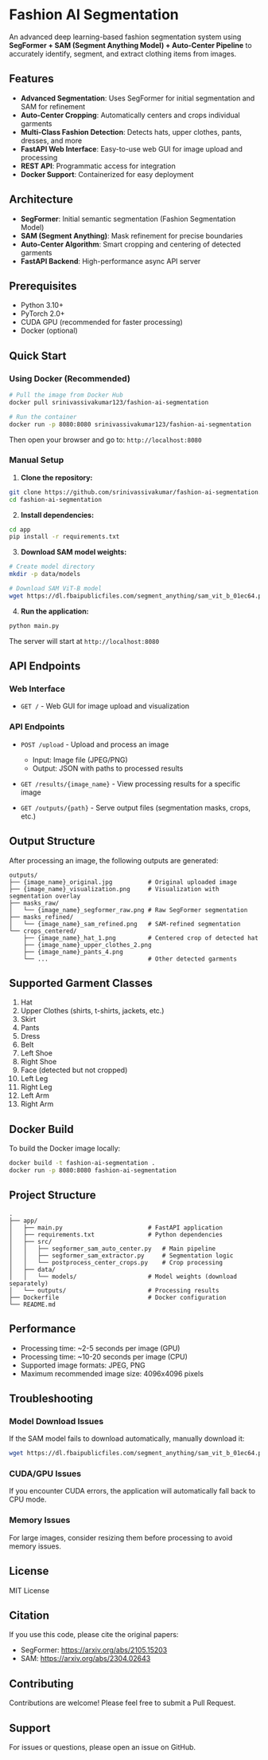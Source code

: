 # Fashion AI Segmentation

An advanced deep learning-based fashion segmentation system using **SegFormer + SAM (Segment Anything Model) + Auto-Center Pipeline** to accurately identify, segment, and extract clothing items from images.

## Features

- **Advanced Segmentation**: Uses SegFormer for initial segmentation and SAM for refinement
- **Auto-Center Cropping**: Automatically centers and crops individual garments
- **Multi-Class Fashion Detection**: Detects hats, upper clothes, pants, dresses, and more
- **FastAPI Web Interface**: Easy-to-use web GUI for image upload and processing
- **REST API**: Programmatic access for integration
- **Docker Support**: Containerized for easy deployment

## Architecture

- **SegFormer**: Initial semantic segmentation (Fashion Segmentation Model)
- **SAM (Segment Anything)**: Mask refinement for precise boundaries
- **Auto-Center Algorithm**: Smart cropping and centering of detected garments
- **FastAPI Backend**: High-performance async API server

## Prerequisites

- Python 3.10+
- PyTorch 2.0+
- CUDA GPU (recommended for faster processing)
- Docker (optional)

## Quick Start

### Using Docker (Recommended)

```bash
# Pull the image from Docker Hub
docker pull srinivassivakumar123/fashion-ai-segmentation

# Run the container
docker run -p 8080:8080 srinivassivakumar123/fashion-ai-segmentation
```

Then open your browser and go to: `http://localhost:8080`

### Manual Setup

1. **Clone the repository:**
```bash
git clone https://github.com/srinivassivakumar/fashion-ai-segmentation.git
cd fashion-ai-segmentation
```

2. **Install dependencies:**
```bash
cd app
pip install -r requirements.txt
```

3. **Download SAM model weights:**
```bash
# Create model directory
mkdir -p data/models

# Download SAM ViT-B model
wget https://dl.fbaipublicfiles.com/segment_anything/sam_vit_b_01ec64.pth -O data/models/sam_vit_b_01ec64.pth
```

4. **Run the application:**
```bash
python main.py
```

The server will start at `http://localhost:8080`

## API Endpoints

### Web Interface
- `GET /` - Web GUI for image upload and visualization

### API Endpoints
- `POST /upload` - Upload and process an image
  - Input: Image file (JPEG/PNG)
  - Output: JSON with paths to processed results
  
- `GET /results/{image_name}` - View processing results for a specific image
  
- `GET /outputs/{path}` - Serve output files (segmentation masks, crops, etc.)

## Output Structure

After processing an image, the following outputs are generated:

```
outputs/
├── {image_name}_original.jpg          # Original uploaded image
├── {image_name}_visualization.png     # Visualization with segmentation overlay
├── masks_raw/
│   └── {image_name}_segformer_raw.png # Raw SegFormer segmentation
├── masks_refined/
│   └── {image_name}_sam_refined.png   # SAM-refined segmentation
└── crops_centered/
    ├── {image_name}_hat_1.png         # Centered crop of detected hat
    ├── {image_name}_upper_clothes_2.png
    ├── {image_name}_pants_4.png
    └── ...                            # Other detected garments
```

## Supported Garment Classes

1. Hat
2. Upper Clothes (shirts, t-shirts, jackets, etc.)
3. Skirt
4. Pants
5. Dress
6. Belt
7. Left Shoe
8. Right Shoe
9. Face (detected but not cropped)
10. Left Leg
11. Right Leg
12. Left Arm
13. Right Arm

## Docker Build

To build the Docker image locally:

```bash
docker build -t fashion-ai-segmentation .
docker run -p 8080:8080 fashion-ai-segmentation
```

## Project Structure

```
.
├── app/
│   ├── main.py                        # FastAPI application
│   ├── requirements.txt               # Python dependencies
│   ├── src/
│   │   ├── segformer_sam_auto_center.py   # Main pipeline
│   │   ├── segformer_sam_extractor.py     # Segmentation logic
│   │   └── postprocess_center_crops.py    # Crop processing
│   ├── data/
│   │   └── models/                    # Model weights (download separately)
│   └── outputs/                       # Processing results
├── Dockerfile                         # Docker configuration
└── README.md
```

## Performance

- Processing time: ~2-5 seconds per image (GPU)
- Processing time: ~10-20 seconds per image (CPU)
- Supported image formats: JPEG, PNG
- Maximum recommended image size: 4096x4096 pixels

## Troubleshooting

### Model Download Issues
If the SAM model fails to download automatically, manually download it:
```bash
wget https://dl.fbaipublicfiles.com/segment_anything/sam_vit_b_01ec64.pth
```

### CUDA/GPU Issues
If you encounter CUDA errors, the application will automatically fall back to CPU mode.

### Memory Issues
For large images, consider resizing them before processing to avoid memory issues.

## License

MIT License

## Citation

If you use this code, please cite the original papers:
- SegFormer: https://arxiv.org/abs/2105.15203
- SAM: https://arxiv.org/abs/2304.02643

## Contributing

Contributions are welcome! Please feel free to submit a Pull Request.

## Support

For issues or questions, please open an issue on GitHub.
